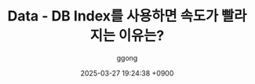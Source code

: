 ---
title: Data - DB Index를 사용하면 속도가 빨라지는 이유는?
description: >-
  DB의 인덱스는 무엇이길래, 조회 속도가 빨라지고 실제 쿼리에서는 어떻게 동작하나?
author: ggong
date: 2025-03-27 19:24:38 +0900
categories: [ Study,Data ]
tags: [ study,data,b-tree,hash,inverted,r-tree,index ]
pin: false
media_subpath: '/assets/img/_posts/study/data'
references:
  - name: "MySQL 문서(B-트리와 해시 인덱스의 비교)"
    url: "https://dev.mysql.com/doc/refman/8.0/en/index-btree-hash.html"
---